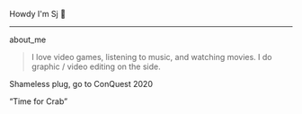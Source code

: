 Howdy I'm Sj :ghost:
***
about_me
> I love video games, listening to music, and watching movies. I do graphic / video editing on the side.

Shameless plug, go to ConQuest 2020

“Time for Crab”


